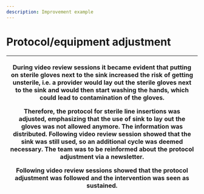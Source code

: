 ```yaml
---
description: Improvement example
---
```


# Protocol/equipment adjustment

| <p>During video review sessions it became evident that putting on sterile gloves next to the sink increased the risk of getting unsterile, i.e. a provider would lay out the sterile gloves next to the sink and would then start washing the hands, which could lead to contamination of the gloves.</p><p>Therefore, the protocol for sterile line insertions was adjusted, emphasizing that the use of sink to lay out the gloves was not allowed anymore. The information was distributed. Following video review session showed that the sink was still used, so an additional cycle was deemed necessary. The team was to be reinformed about the protocol adjustment via a newsletter.</p><p>Following video review sessions showed that the protocol adjustment was followed and the intervention was seen as sustained.</p> |
| ------------------------------------------------------------------------------------------------------------------------------------------------------------------------------------------------------------------------------------------------------------------------------------------------------------------------------------------------------------------------------------------------------------------------------------------------------------------------------------------------------------------------------------------------------------------------------------------------------------------------------------------------------------------------------------------------------------------------------------------------------------------------------------------------------------------------------------ |
